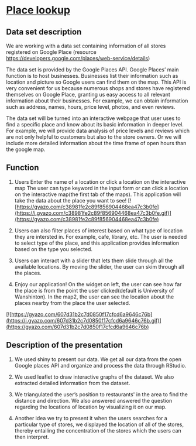 # [Place lookup](https://paulyoo.shinyapps.io/Info201-FinalProject/)

## Data set description

We are working with a data set containing information of all stores registered on Google Place (resource https://developers.google.com/places/web-service/details)

The data set is provided by the Google Places API. Google Places’ main function is to host businesses. Businesses list their information such as location and picture so Google users can find them on the map. This API is very convenient for us because numerous shops and stores have registered themselves on Google Place, granting us easy access to all relevant information about their businesses. For example, we can obtain information such as address, names, hours, price level, photos, and even reviews.

The data set will be turned into an interactive webpage that user uses to find a specific place and know about its basic information in deeper level. For example, we will provide data analysis of price levels and reviews which are not only helpful to customers but also to the store owners. Or we will include more detailed information about the time frame of open hours than the google map.

## Function
1. Users Enter the name of a location or click a location on the interactive map
The user can type keyword in the input form or can click a location on the interactive map(the first tab of the maps). This application will take the data about the place you want to see!
[![https://gyazo.com/c38981fe2c89f856904468ea47c3b0fe](https://i.gyazo.com/c38981fe2c89f856904468ea47c3b0fe.gif)](https://gyazo.com/c38981fe2c89f856904468ea47c3b0fe)

2. Users can also filter places of interest based on what type of location they are intersted in. For example, cafe, library, etc.
The user is needed to select type of the place, and this application provides information based on the type you selected.

3. Users can interact with a slider that lets them slide through all the available locations. By moving the slider, the user can skim through all the places.

4. Enjoy our application!
On the widget on left, the user can see how far the place is from the point the user clicked(default is University of Wanshinton).
In the map2, the user can see the location about the places nearby from the place the user selected.

[![https://gyazo.com/607d31b2c7d0850f17cfcd6a9646c76b](https://i.gyazo.com/607d31b2c7d0850f17cfcd6a9646c76b.gif)](https://gyazo.com/607d31b2c7d0850f17cfcd6a9646c76b)


## Description of the presentation  

1.  We used shiny to present our data. We get all our data from the open Google places API and organize and process the data through RStudio.

2.  We used leaflet to draw interactive graphs of the dataset. We also extracted detailed information from the dataset.

3.  We triangulated the user’s position to restaurants' in the area to find the distance and direction. We also answered answered the question regarding the locations of location by visualizing it on our map.

4.  Another idea we try to present it when the users searches for a particular type of stores, we displayed the location of all of the stores, thereby entailing the concentration of the stores which the users can then interpret. 

